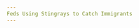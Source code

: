 ```yaml
---
Feds Using Stingrays to Catch Immigrants
---
```

<article class="post-listing post-20469 post type-post status-publish format-standard has-post-thumbnail hentry 
    
    <div class="post-inner">
    
    
        
    <span>Posted by: <a href="https://www.deepdotweb.com/author/dividedby0/" title="">DividedBy0 </a></span>
    
    
    <span>June 8, 2017</span>
    <span>in <a href="https://www.deepdotweb.com/category/deepdot-news/" rel="category tag">Featured</a>, <a href="https://www.deepdotweb.com/category/news-updates/" rel="category tag">News Updates</a></span>
    
    <span><a href="https://www.deepdotweb.com/2017/06/08/feds-using-stingrays-catch-immigrants/#comments">3 Comments</a></span>
    </p>
    <div class="clear"></div>
    
    <div class="entry">
    
    <p>A <a href="https://assets.documentcloud.org/documents/3727182/CSS1.txt">recently unsealed application for a search warrant </a>in the US District Court for the Eastern District of Michigan revealed for the first time that federal law enforcement agents are using IMSI catchers, also known as cell site simulators, or more popularly known as Stingrays, to track down illegal immigrants. Stingrays act as fake cell phone towers which mobile devices such as cell phones and tablets are tricked into connecting to as if it were a legitimate cell phone tower. They were originally developed for use by the military and intelligence agencies, but like many other technologies used on the battlefield, it is now being used by domestic law enforcement agencies on American soil. Using these devices, law enforcement is able to triangulate the location of a mobile device and can even intercept data that is being sent and received by the device. Mobile devices can even be hacked by certain IMSI catchers.</p>
    <p>Privacy advocates say that use of Stingrays by law enforcement is a violation of privacy rights and the 4<sup>th</sup> amendment of the US Constitution. When law enforcement deploy a Stingray, every cellular device in the surrounding area connects to it, and so warrants which authorize the use of a Stingray have been compared to illegal <a href="https://definitions.uslegal.com/g/general-warrant/">general warrants</a>. There is currently <a href="https://www.deepdotweb.com/2017/04/15/harpooning-stingray-detect-avoid-imsi-catchers-spy-cellular-phones-internet/">free and open source software available</a> which helps users detect and avoid these fake cell phone towers. Law enforcement also requested under the search warrant application that the suspect&#8217;s mobile phone provider, T-Mobile, provide information from the E-911 system and from triangulating the suspect through their cell towers to provide a GPS location.</p>
    <p>According to the unsealed search warrant application, in March the FBI and Immigration and Customs Enforcement (ICE) used a Stingray in the Detroit metropolitan area to track down a 23 year old suspect from El Salvador who worked in a restaurant and was deported from the United States twice in the past. “This is the first warrant I have seen specifically showing ICE’s use of a cell-site simulator in an immigration enforcement operation,” <a href="http://www.detroitnews.com/story/news/local/detroit-city/2017/05/18/cell-snooping-fbi-immigrant/101859616/">Nathan Wessler, staff attorney for the ACLU, told </a><a href="http://www.detroitnews.com/story/news/local/detroit-city/2017/05/18/cell-snooping-fbi-immigrant/101859616/"><em>The Detroit News</em></a>. A spokesman for ICE told reporters that the Stingray was a “lawful” and “invaluable” tool used during their investigations.</p>
    <p>The Department of Justice (DOJ) only began requiring federal agents to obtain search warrants when using a Stingray in September of 2015, when the DOJ issued a new policy on the use of Stingrays. Prior to the implementation of the new policy, federal agents were not required to obtain a warrant before using a Stingray. It is not known if local and state police assisted the FBI and ICE in their hunt for the immigrant from El Salvador, but it is known that the Michigan State Police have had a Stingray for over a decade. In 2013, the Michigan State Police upgraded their Stingray. State Police in Michigan have used their Stingray well over a hundred times during investigations of various crimes, but never for a terrorism case. <a href="http://michiganradio.org/post/duggan-detroit-isnt-sanctuary-city-not-affected-trump-order">Detroit is not a “sanctuary city”</a>, and <a href="http://www.mlive.com/news/detroit/index.ssf/2017/02/police_chief_says_detroit_is_n.html">local officials have stated</a> that they willingly cooperate with federal agencies such as ICE and Customs and Border Patrol, and assist in deportation efforts.</p>
    <p>Law enforcement had previously obtained a search warrant for the suspect&#8217;s Facebook account. During a search of the suspect&#8217;s private messages on Facebook, law enforcement agents discovered the suspect&#8217;s cell phone number and the address of where he was staying. In the search warrant application, law enforcement admits that all other cellular devices in the vicinity of the Stingray will be affected. While law enforcement claims in the search warrant application for the Stingray that they would limit and delete any data collected from cellular devices that do not belong to the suspect, and that they would not launch any investigations based on such data without a further court order, it is known that law enforcement sometimes use a technique called “<a href="https://www.deepdotweb.com/2014/03/02/deepdotwebs-darknet-dictionary/">parallel construction</a>”. Parallel construction is a technique used by law enforcement to hide the source of information in an investigation. Information that is obtained illegally by law enforcement is generally not admissible in court, under the “fruit of the poisonous tree” doctrine. Federal agencies such as the DEA and IRS have been <a href="https://www.deepdotweb.com/2017/01/30/obama-administration-approves-sharing-of-raw-nsa-intercepts/">trained in how to use parallel construction</a> to hide the source of information when the information is obtained by NSA mass surveillance programs.</p>
    
    
    </div><!-- .entry /-->
    <span style="display:none" class="updated">2017-06-08</span>
    <div style="display:none" class="vcard author" itemprop="author" itemscope itemtype="http://schema.org/Person"><strong class="fn" itemprop="name"><a href="https://www.deepdotweb.com/author/dividedby0/" title="Posts by DividedBy0" rel="author">DividedBy0</a></strong></div>
    
    
    </div><!-- .post-inner -->
</article><!-- .post-listing -->

